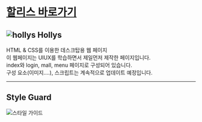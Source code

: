 # [할리스 바로가기](https://pam7461.github.io/hollys/)  

## ![hollys](https://pam7461.github.io/hollys/favicon.png) Hollys
HTML & CSS를 이용한 데스크탑용 웹 페이지  
이 웹페이지는 UIUX를 학습하면서 제일먼저 제작한 페이지입니다.  
index와 login, mall, menu 페이지로 구성되어 있습니다.  
구성 요소(이미지....), 스크립트는 계속적으로 업데이트 예정입니다.  

* * *  

## Style Guard  
![스타일 가이드](https://pam7461.github.io/hollys/images/style-guide.jpg)  

